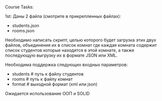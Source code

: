 Course Tasks:

1st:
Даны 2 файла (смотрите в прикрепленных файлах):
- students.json
- rooms.json

Необходимо написать скрипт, целью которого будет загрузка этих двух файлов, объединения их в список комнат где каждая
комната содержит список студентов которые
находятся в этой комнате, а также последующую выгрузку их в формате JSON или XML.

Необходима поддержка следующих входных параметров:
- students # путь к файлу студентов
- rooms # путь к файлу комнат
- format # выходной формат (xml или json)

Ожидается использование ООП и SOLID